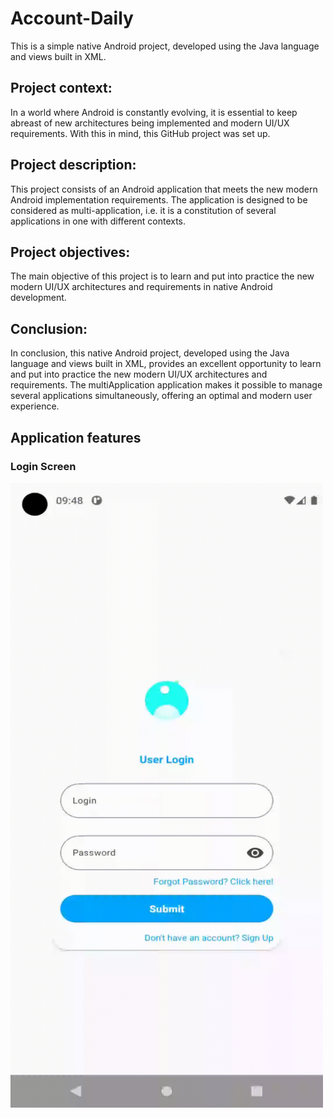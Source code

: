# Account-Daily

This is a simple native Android project, developed using the Java language and views built in XML.

## Project context:
In a world where Android is constantly evolving, it is essential to keep abreast of new architectures being implemented and modern UI/UX requirements. With this in mind, this GitHub project was set up.

## Project description:
This project consists of an Android application that meets the new modern Android implementation requirements. The application is designed to be considered as multi-application, i.e. it is a constitution of several applications in one with different contexts.

## Project objectives:
The main objective of this project is to learn and put into practice the new modern UI/UX architectures and requirements in native Android development.

## Conclusion:
In conclusion, this native Android project, developed using the Java language and views built in XML, provides an excellent opportunity to learn and put into practice the new modern UI/UX architectures and requirements. The multiApplication application makes it possible to manage several applications simultaneously, offering an optimal and modern user experience.

## Application features 

### Login Screen
<img src="/assets/login.gif" width="500" height="1000">
